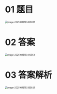 # 01 题目

<img src="https://cvp.oss-cn-shanghai.aliyuncs.com/202510161934076.png" alt="image-20251016193426031" style="zoom:50%;" />



# 02 答案

<img src="https://cvp.oss-cn-shanghai.aliyuncs.com/202510161934415.png" alt="image-20251016193410353" style="zoom:50%;" />



# 03 答案解析

<img src="https://cvp.oss-cn-shanghai.aliyuncs.com/202510161933903.png" alt="image-20251016193355821" style="zoom:50%;" />




